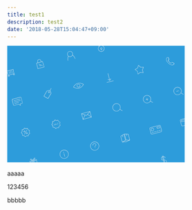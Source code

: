 ```yaml
---
title: test1
description: test2
date: '2018-05-28T15:04:47+09:00'
---
```

![test1](/images/uploads/help.png)

aaaaa

123456

bbbbb
